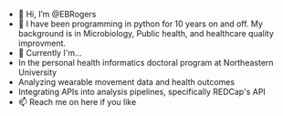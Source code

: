 - 👋 Hi, I’m @EBRogers
- 👀 I have been programming in python for 10 years on and off. My background is in Microbiology, Public health, and healthcare quality improvment.
- 🌱 Currently I'm...
- In the personal health informatics doctoral program at Northeastern University
- Analyzing wearable movement data and health outcomes
- Integrating APIs into analysis pipelines, specifically REDCap's API
- 📫 Reach me on here if you like
